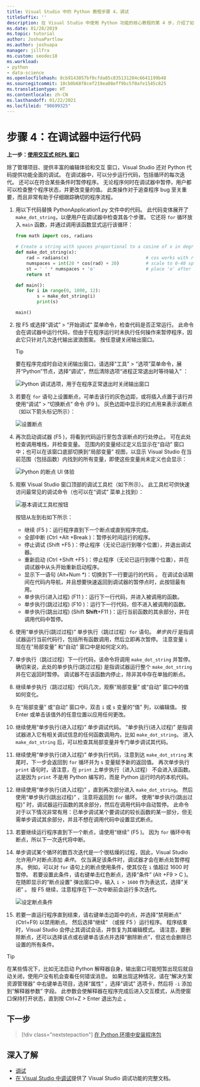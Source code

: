 ```yaml
---
title: Visual Studio 中的 Python 教程步骤 4，调试
titleSuffix: ''
description: 在 Visual Studio 中使用 Python 功能的核心教程的第 4 步，介绍了如何在调试器中运行 Python 代码。
ms.date: 01/28/2019
ms.topic: tutorial
author: JoshuaPartlow
ms.author: joshuapa
manager: jillfra
ms.custom: seodec18
ms.workload:
- python
- data-science
ms.openlocfilehash: 8cb9143057bf0cfda85c835131204c6641199b48
ms.sourcegitcommit: 10cb0b68f8cef219ea08eff9bc5f0afe1545c825
ms.translationtype: HT
ms.contentlocale: zh-CN
ms.lasthandoff: 01/22/2021
ms.locfileid: "98699325"
---
```

# <a name="step-4-run-code-in-the-debugger"></a>步骤 4：在调试器中运行代码

**上一步：[使用交互式 REPL 窗口](tutorial-working-with-python-in-visual-studio-step-03-interactive-repl.md)**

除了管理项目、提供丰富的编辑体验和交互  窗口，Visual Studio 还对 Python 代码提供功能全面的调试。 在调试器中，可以分步运行代码，包括循环的每次迭代。 还可以在符合某些条件时暂停程序。 无论程序何时在调试器中暂停，用户都可以检查整个程序状态，并更改变量的值。 此类操作对于追查程序 bug 至关重要，而且非常有助于仔细跟踪确切的程序流程。

1. 用以下代码替换 PythonApplication1.py  文件中的代码。 此代码变体展开了 `make_dot_string`，以便用户在调试器中检查其各个步骤。 它还将 `for` 循环放入 `main` 函数，并通过调用该函数显式运行该循环：

    ```python
    from math import cos, radians

    # Create a string with spaces proportional to a cosine of x in degrees
    def make_dot_string(x):
        rad = radians(x)                             # cos works with radians
        numspaces = int(20 * cos(rad) + 20)          # scale to 0-40 spaces
        st = ' ' * numspaces + 'o'                   # place 'o' after the spaces
        return st

    def main():
        for i in range(0, 1800, 12):
            s = make_dot_string(i)
            print(s)

    main()
    ```

1. 按 F5  或选择“调试”   > “开始调试”  菜单命令，检查代码是否正常运行。 此命令会在调试器中运行代码，但由于在程序运行时未执行任何操作来暂停程序，因此它只针对几次迭代输出波浪图案。 按任意键关闭输出窗口。

    > [!Tip]
    > 要在程序完成时自动关闭输出窗口，请选择“工具” > “选项”菜单命令，展开“Python”节点，选择“调试”，然后清除选项“进程正常退出时等待输入”      ：
    >
    > ![Python 调试选项，用于在程序正常退出时关闭输出窗口](media/vs-getting-started-python-22-debugging5.png)

1. 若要在 `for` 语句上设置断点，可单击该行的灰色边距，或将插入点置于该行并使用“调试”   > “切换断点”  命令 (F9  )。 灰色边距中显示的红点用来表示该断点（如以下箭头标记所示）：

    ![设置断点](media/vs-getting-started-python-18-debugging1.png)

1. 再次启动调试器 (F5  )，将看到代码运行至包含该断点的行处停止。 可在此处检查调用堆栈，并检查变量。 范围内的变量经过定义后显示在“自动”  窗口中；也可以在该窗口底部切换到“局部变量”  视图，以显示 Visual Studio 在当前范围（包括函数）内找到的所有变量，即使这些变量尚未定义也会显示：

    ![Python 的断点 UI 体验](media/vs-getting-started-python-19-debugging2b.png)

1. 观察 Visual Studio 窗口顶部的调试工具栏（如下所示）。 此工具栏可供快速访问最常见的调试命令（也可以在“调试”  菜单上找到）：

    ![基本调试工具栏按钮](media/vs-getting-started-python-20-debugging3.png)

    按钮从左到右如下所示：
    - 继续  (F5  )：运行程序直到下一个断点或直到程序完成。
    - 全部中断  (Ctrl  +Alt  +Break  )：暂停长时间运行的程序。
    - 停止调试  (Shift  +F5  )：停止程序（无论已运行到哪个位置），并退出调试器。
    - 重新启动  (Ctrl  +Shift  +F5  )：停止程序（无论已运行到哪个位置），并在调试器中从头开始重新启动程序。
    - 显示下一语句 (Alt+Num &#42;)：切换到下一行要运行的代码     。 在调试会话期间在代码内导航，并且想要快速返回到调试器的暂停点时，此按钮最有用。
    - 单步执行(进入过程)  (F11  )：运行下一行代码，并进入被调用的函数。
    - 单步执行(跳过过程)  (F10  )：运行下一行代码，但不进入被调用的函数。
    - 单步执行(跳出过程)  (Shift **Shift**+F11  )：运行当前函数的其余部分，并在调用代码中暂停。

1. 使用“单步执行(跳过过程)”  单步执行（跳过过程）`for` 语句。 *单步执行* 是指调试器运行当前代码行，包括所有函数调用，然后立即再次暂停。 注意变量 `i` 现在在“局部变量”  和“自动”  窗口中是如何定义的。

1. 单步执行（跳过过程）下一行代码，该命令将调用 `make_dot_string` 并暂停。 确切来说，此处的单步执行(跳过过程)  是指调试器运行整个 `make_dot_string` 并在它返回时暂停。 调试器不在该函数内停止，除非其中存在单独的断点。

1. 继续单步执行（跳过过程）代码几次，观察“局部变量”  或“自动”  窗口中的值如何变化。

1. 在“局部变量”  或“自动”  窗口中，双击 `i` 或 `s` 变量的“值”  列，以编辑值。 按 Enter 或单击该值外的任意位置以应用任何更改。

1. 继续使用“单步执行(进入过程)”  单步调试代码。 “单步执行(进入过程)”  是指调试器进入它有相关调试信息的任何函数调用内，比如 `make_dot_string`。 进入 `make_dot_string` 后，可以检查其局部变量并专门单步调试其代码。

1. 继续使用“单步执行(进入过程)”  单步执行代码，注意到达 `make_dot_string` 末尾时，下一步会返回到 `for` 循环并为 `s` 变量赋予新的返回值。 再次单步执行 `print` 语句时，请注意，在 `print` 上单步执行（进入过程）  不会进入该函数。 这是因为 `print` 不是用 Python 编写的，而是 Python 运行时内的本机代码。

1. 继续使用“单步执行(进入过程)”  ，直到再次部分进入 `make_dot_string`。 然后使用“单步执行(跳出过程)”  ，注意将返回到 `for` 循环。 使用“单步执行(跳出过程)”  时，调试器运行函数的其余部分，然后在调用代码中自动暂停。 此命令对于以下情况非常有用：已单步调试某个要调试的较长函数的某一部分，但无需单步调试其余部分，并且不想在调用代码中设置显式断点。

1. 若要继续运行程序直到下一个断点，请使用“继续”  (F5  )。 因为 `for` 循环中有断点，所以下一次迭代将中断。

1. 单步调试某个循环的数百次迭代是一个很枯燥的过程，因此，Visual Studio 允许用户对断点添加 *条件*。 仅当满足该条件时，调试器才会在断点处暂停程序。 例如，可以对 `for` 语句上的断点使用条件，使其仅在 `i` 值超过 1600 时暂停。 若要设置此条件，请右键单击红色断点，选择“条件”  (Alt  +F9   > C  )。 在随即显示的“断点设置”  弹出窗口中，输入 `i > 1600` 作为表达式，选择“关闭”  。 按 F5  继续，注意程序在下一次中断前会运行多次迭代。

    ![设定断点条件](media/vs-getting-started-python-21-debugging4.png)

1. 若要一直运行程序直到结束，请右键单击边距中的点，并选择“禁用断点” (Ctrl+F9) 以禁用断点。 然后选择“继续”  （或按 F5  ）运行程序。 程序结束时，Visual Studio 会停止其调试会话，并恢复为其编辑模式。 请注意，要删除断点，还可以选择该点或右键单击该点并选择“删除断点”，但这也会删除已设置的所有条件。

> [!Tip]
> 在某些情况下，比如无法启动 Python 解释器自身，输出窗口可能短暂出现后就自动关闭，使用户没有机会查看任何错误消息。 如果出现这种情况，请在“解决方案资源管理器”  中右键单击项目，选择“属性”  ，选择“调试”  选项卡，然后将 `-i` 添加到“解释器参数”  字段。 此参数会使解释器在程序完成后进入交互模式，从而使窗口保持打开状态，直到按 Ctrl+Z > Enter 退出为止    。

## <a name="next-step"></a>下一步

> [!div class="nextstepaction"]
> [在 Python 环境中安装程序包](tutorial-working-with-python-in-visual-studio-step-05-installing-packages.md)

## <a name="go-deeper"></a>深入了解

- [调试](debugging-python-in-visual-studio.md)
- [在 Visual Studio 中调试](../debugger/debugger-feature-tour.md)提供了 Visual Studio 调试功能的完整文档。
